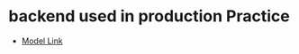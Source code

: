 # backend used in production Practice


- [Model Link](https://app.eraser.io/workspace/YtPqZ1VogxGy1jzIDkzj)